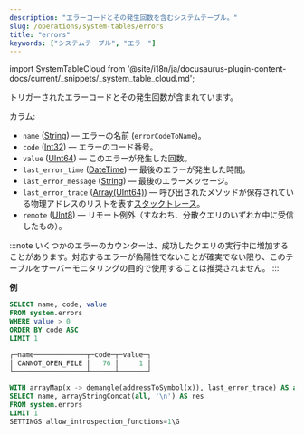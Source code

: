 ```yaml
---
description: "エラーコードとその発生回数を含むシステムテーブル。"
slug: /operations/system-tables/errors
title: "errors"
keywords: ["システムテーブル", "エラー"]
---
```

import SystemTableCloud from '@site/i18n/ja/docusaurus-plugin-content-docs/current/_snippets/_system_table_cloud.md';

<SystemTableCloud/>

トリガーされたエラーコードとその発生回数が含まれています。

カラム:

- `name` ([String](../../sql-reference/data-types/string.md)) — エラーの名前 (`errorCodeToName`)。
- `code` ([Int32](../../sql-reference/data-types/int-uint.md)) — エラーのコード番号。
- `value` ([UInt64](../../sql-reference/data-types/int-uint.md)) — このエラーが発生した回数。
- `last_error_time` ([DateTime](../../sql-reference/data-types/datetime.md)) — 最後のエラーが発生した時間。
- `last_error_message` ([String](../../sql-reference/data-types/string.md)) — 最後のエラーメッセージ。
- `last_error_trace` ([Array(UInt64)](../../sql-reference/data-types/array.md)) — 呼び出されたメソッドが保存されている物理アドレスのリストを表す[スタックトレース](https://en.wikipedia.org/wiki/Stack_trace)。
- `remote` ([UInt8](../../sql-reference/data-types/int-uint.md)) — リモート例外（すなわち、分散クエリのいずれか中に受信したもの）。

:::note
いくつかのエラーのカウンターは、成功したクエリの実行中に増加することがあります。対応するエラーが偽陽性でないことが確実でない限り、このテーブルをサーバーモニタリングの目的で使用することは推奨されません。
:::

**例**

``` sql
SELECT name, code, value
FROM system.errors
WHERE value > 0
ORDER BY code ASC
LIMIT 1

┌─name─────────────┬─code─┬─value─┐
│ CANNOT_OPEN_FILE │   76 │     1 │
└──────────────────┴──────┴───────┘
```

``` sql
WITH arrayMap(x -> demangle(addressToSymbol(x)), last_error_trace) AS all
SELECT name, arrayStringConcat(all, '\n') AS res
FROM system.errors
LIMIT 1
SETTINGS allow_introspection_functions=1\G
```
